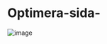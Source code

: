 # Optimera-sida-
![image](https://user-images.githubusercontent.com/80071545/115162647-fe82d580-a0a4-11eb-8868-f3197f614f9c.png)
